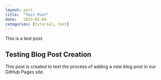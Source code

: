 ```yaml
---
layout: post
title:  "Test Post"
date:   2023-06-09
categories: [tutorial, test]
---
```


This is a test post.

## Testing Blog Post Creation
This post is created to test the process of adding a new blog post in our GitHub Pages site.

